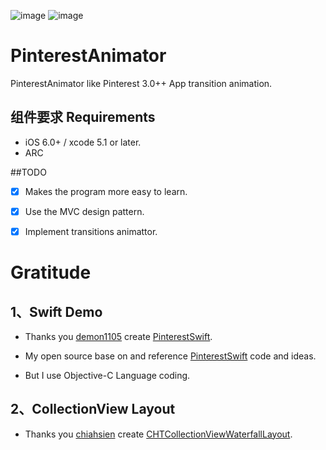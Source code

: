 ![image](http://cc.cocimg.com/cms/uploads/allimg/131211/4673_131211114610_1.gif)
![image](https://github.com/xhzengAIB/LearnEnglish/raw/master/Screenshots/PinterestAnimator.gif)

PinterestAnimator
=================

PinterestAnimator like Pinterest 3.0++ App transition animation.

## 组件要求                                        Requirements

* iOS 6.0+ /  xcode 5.1 or later.
* ARC

##TODO

- [x] Makes the program more easy to learn.
- [x] Use the MVC design pattern.
- [x] Implement transitions animattor.



Gratitude
=================
## 1、Swift Demo

- Thanks you [demon1105](https://github.com/demon1105) create [PinterestSwift](https://github.com/demon1105/PinterestSwift).                                


- My open source base on and reference [PinterestSwift](https://github.com/demon1105/PinterestSwift) code and ideas.        

- But I use Objective-C Language coding.


## 2、CollectionView Layout

- Thanks you [chiahsien](https://github.com/chiahsien) create [CHTCollectionViewWaterfallLayout](https://github.com/chiahsien/CHTCollectionViewWaterfallLayout).

